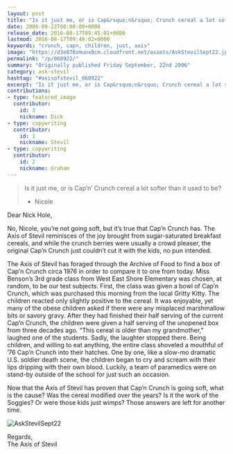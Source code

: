 ```yaml
---
layout: post
title: "Is it just me, or is Cap&rsquo;n&rsquo; Crunch cereal a lot softer than it used to be?"
date: 2006-09-22T00:00:00+0000
release_date: 2016-08-17T09:45:01+0000
lastmod: 2016-08-17T09:48:02+0000
keywords: "crunch, capn, children, just, axis"
image: "https://d3e878vmunx8cm.cloudfront.net/assets/AskStevilSept22.jpg"
permalink: "/p/060922/"
summary: "Originally published Friday September, 22nd 2006"
category: ask-stevil
hashtag: "#axisofstevil_060922"
excerpt: "Is it just me, or is Cap&rsquo;n&rsquo; Crunch cereal a lot softer than it used to be? and other great questions from Friday September, 22nd 2006"
contributions:
- type: featured_image
  contributor:
    id: 3
    nickname: Dick
- type: copywriting
  contributor:
    id: 1
    nickname: Stevil
- type: copywriting
  contributor:
    id: 2
    nickname: Graham
---
```


[p01]: https://d3e878vmunx8cm.cloudfront.net/assets/AskStevilSept22.jpg "AskStevilSept22"
> Is it just me, or is Cap’n’ Crunch cereal a lot softer than it used to be?
> 
> - Nicole

Dear Nick Hole,

No, Nicole, you’re not going soft, but it’s true that Cap’n Crunch has.  The Axis of Stevil reminisces of the joy brought from sugar-saturated breakfast cereals, and while the crunch berries were usually a crowd pleaser, the original Cap’n Crunch just couldn’t cut it with the kids, no pun intended. 

The Axis of Stevil has foraged through the Archive of Food to find a box of Cap’n Crunch circa 1976 in order to compare it to one from today.  Miss Benson’s 3rd grade class from West East Shore Elementary was chosen, at random, to be our test subjects.  First, the class was given a bowl of Cap’n Crunch, which was purchased this morning from the local Gritty Kitty.  The children reacted only slightly positive to the cereal.  It was enjoyable, yet many of the obese children asked if there were any misplaced marshmallow bits or savory gravy.  After they had finished their half serving of the current Cap’n Crunch, the children were given a half serving of the unopened box from three decades ago.  “This cereal is older than my grandmother,” laughed one of the students.  Sadly, the laughter stopped there.  Being children, and willing to eat anything, the entire class shoveled a mouthful of ’76 Cap’n Crunch into their hatches.  One by one, like a slow-mo dramatic U.S. soldier death scene, the children began to cry and scream with their lips dripping with their own blood.  Luckily, a team of paramedics were on stand-by outside of the school for just such an occasion.

Now that the Axis of Stevil has proven that Cap’n Crunch is going soft, what is the cause?  Was the cereal modified over the years? Is it the work of the Soggies?  Or were those kids just wimps?  Those answers are left for another time.

![AskStevilSept22][p01]

Regards,  
The Axis of Stevil
